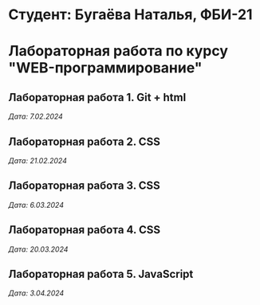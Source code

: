 # Студент: Бугаёва Наталья, ФБИ-21

# Лабораторная работа по курсу "WEB-программирование"

## Лабораторная работа 1. Git + html

*Дата: 7.02.2024*

## Лабораторная работа 2. CSS
*Дата: 21.02.2024*

## Лабораторная работа 3. CSS
*Дата: 6.03.2024*

## Лабораторная работа 4. CSS
*Дата: 20.03.2024*

## Лабораторная работа 5. JavaScript
*Дата: 3.04.2024*

